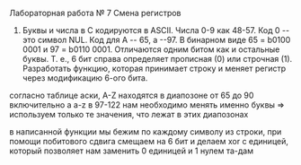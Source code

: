 Лабораторная работа № 7
Смена регистров

1. Буквы и числа в С кодируются в ASCII. Числа 0-9 как 48-57. Код 0 -- это символ NUL. 
Код для A -- 65, a --97. В бинарном виде 65 = b0100 0001 и 97 = b0110 0001.
Отличаются одним битом как и остальные буквы. Т. е., 6 бит справа определяет 
прописная (0) или строчная (1).
Разработать функцию, которая принимает строку и меняет регистр через модификацию 6-ого 
бита.

согласно таблице аски, А-Z находятся в диапозоне от 65 до 90 включительно
а a-z в 97-122
нам необходимо менять именно буквы => используем только те значения, 
что лежат в этих диапозонах

в написанной функции мы бежим по каждому символу из строки, 
при помощи побитового сдвига смещаем на 6 бит и делаем xor с единицей, который
позволяет нам заменить 0 единицей и 1 нулем
та-дам

